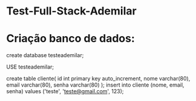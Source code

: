 # Test-Full-Stack-Ademilar
# Criação banco de dados: 

create database testeademilar;

USE testeademilar;

create table cliente(
id int primary key auto_increment,
nome varchar(80),
email varchar(80),
senha varchar(80)
);
 insert into cliente (nome, email, senha) values ('teste', 'teste@gmail.com', 123);
